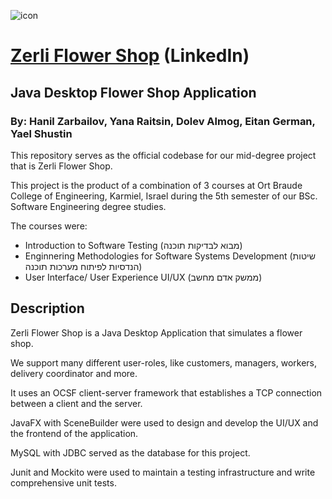 ![icon](https://github.com/user-attachments/assets/7f8cf679-fcf9-4a3c-9143-68accea96e8d)

# [Zerli Flower Shop](https://www.linkedin.com/posts/hanil-zarbailov-6598a4217_java-sql-db-activity-6942910847484616704-a0wC?utm_source=share&utm_medium=member_desktop) (LinkedIn) 
## Java Desktop Flower Shop Application 
### By: Hanil Zarbailov, Yana Raitsin, Dolev Almog, Eitan German, Yael Shustin

This repository serves as the official codebase for our mid-degree project that is Zerli Flower Shop.

This project is the product of a combination of 3 courses at Ort Braude College of Engineering, Karmiel, Israel during the 5th semester of our BSc. Software Engineering degree studies.

The courses were: 
- Introduction to Software Testing (מבוא לבדיקות תוכנה)
- Enginnering Methodologies for Software Systems Development (שיטות הנדסיות לפיתוח מערכות תוכנה)
- User Interface/ User Experience UI/UX (ממשק אדם מחשב)

## Description
Zerli Flower Shop is a Java Desktop Application that simulates a flower shop. 

We support many different user-roles, like customers, managers, workers, delivery coordinator and more.

It uses an OCSF client-server framework that establishes a TCP connection between a client and the server.

JavaFX with SceneBuilder were used to design and develop the UI/UX and the frontend of the application.

MySQL with JDBC served as the database for this project.

Junit and Mockito were used to maintain a testing infrastructure and write comprehensive unit tests.

